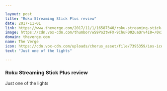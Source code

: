 ```yaml
---

layout: post
title: "Roku Streaming Stick Plus review"
date: 2017-11-01
link: https://www.theverge.com/2017/11/1/16587340/roku-streaming-stick-plus-2017-4k-hdr-review-price-relase
image: https://cdn.vox-cdn.com/thumbor/wS9Po2twFX-9ChuF002uaQrv4I0=/0x146:2040x1214/fit-in/1200x630/cdn.vox-cdn.com/uploads/chorus_asset/file/9578453/akrales_171031_2100_0021.jpg
domain: theverge.com
name: The Verge
icon: https://cdn.vox-cdn.com/uploads/chorus_asset/file/7395359/ios-icon.0.png
text: "Just one of the lights"

---
```


### Roku Streaming Stick Plus review

Just one of the lights